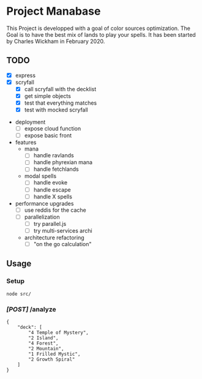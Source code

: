 # Project Manabase
This Project is developped with a goal of color sources optimization.
The Goal is to have the best mix of lands to play your spells.
It has been started by Charles Wickham in February 2020.

## TODO
- [x] express
- [x] scryfall
    - [x] call scryfall with the decklist
    - [x] get simple objects
    - [x] test that everything matches
    - [x] test with mocked scryfall
- deployment
    - [ ] expose cloud function
    - [ ] expose basic front
- features
    - mana
        - [ ] handle ravlands
        - [ ] handle phyrexian mana
        - [ ] handle fetchlands
    - modal spells
        - [ ] handle evoke
        - [ ] handle escape
        - [ ] handle X spells
- performance upgrades
    - [ ] use reddis for the cache
    - [ ] parallelization
        - [ ] try parallel.js
        - [ ] try multi-services archi
    - architecture refactoring
        - [ ] "on the go calculation"

## Usage

### Setup
```
node src/
```

### *[POST]* /analyze
```
{
    "deck": [
        "4 Temple of Mystery",
        "2 Island",
        "4 Forest",
        "2 Mountain",
        "1 Frilled Mystic",
        "2 Growth Spiral"
    ]
}
```
